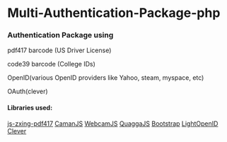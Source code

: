 # Multi-Authentication-Package-php
<h3>Authentication Package using</h3>

<p>pdf417 barcode (US Driver License)</p>
<p>code39 barcode (College IDs)</p>
<p>OpenID(various OpenID providers like Yahoo, steam, myspace, etc)</p>
<p>OAuth(clever)</p>

<h4>Libraries used:</h4>
<a href='https://github.com/PeculiarVentures/js-zxing-pdf417'>js-zxing-pdf417</a> 
<a href='https://github.com/meltingice/CamanJS'>CamanJS</a>
<a href='https://github.com/jhuckaby/webcamjs'>WebcamJS</a>
<a href='https://github.com/serratus/quaggaJS'>QuaggaJS</a>
<a href='https://github.com/twbs/bootstrap'>Bootstrap</a>
<a href='https://github.com/matula/laravel-lightopenid'>LightOpenID</a>
<a href='https://github.com/Clever/clever-oauth-examples/tree/master/php'>Clever</a>






